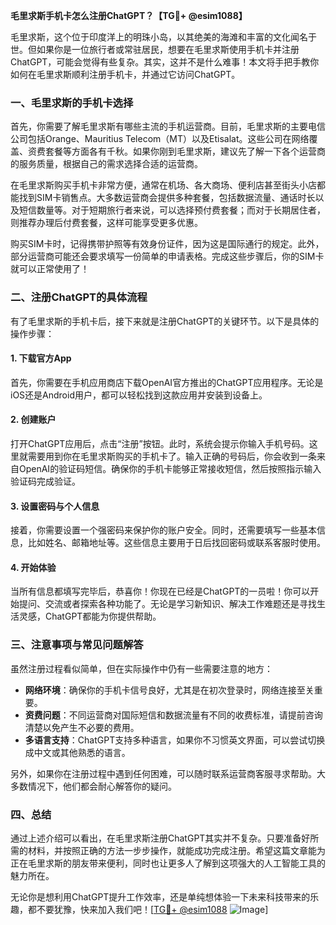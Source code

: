 **毛里求斯手机卡怎么注册ChatGPT？【TG💪+ @esim1088】**

毛里求斯，这个位于印度洋上的明珠小岛，以其绝美的海滩和丰富的文化闻名于世。但如果你是一位旅行者或常驻居民，想要在毛里求斯使用手机卡并注册ChatGPT，可能会觉得有些复杂。其实，这并不是什么难事！本文将手把手教你如何在毛里求斯顺利注册手机卡，并通过它访问ChatGPT。

### 一、毛里求斯的手机卡选择

首先，你需要了解毛里求斯有哪些主流的手机运营商。目前，毛里求斯的主要电信公司包括Orange、Mauritius Telecom（MT）以及Etisalat。这些公司在网络覆盖、资费套餐等方面各有千秋。如果你刚到毛里求斯，建议先了解一下各个运营商的服务质量，根据自己的需求选择合适的运营商。

在毛里求斯购买手机卡非常方便，通常在机场、各大商场、便利店甚至街头小店都能找到SIM卡销售点。大多数运营商会提供多种套餐，包括数据流量、通话时长以及短信数量等。对于短期旅行者来说，可以选择预付费套餐；而对于长期居住者，则推荐办理后付费套餐，这样可能享受更多优惠。

购买SIM卡时，记得携带护照等有效身份证件，因为这是国际通行的规定。此外，部分运营商可能还会要求填写一份简单的申请表格。完成这些步骤后，你的SIM卡就可以正常使用了！

### 二、注册ChatGPT的具体流程

有了毛里求斯的手机卡后，接下来就是注册ChatGPT的关键环节。以下是具体的操作步骤：

#### 1. 下载官方App
首先，你需要在手机应用商店下载OpenAI官方推出的ChatGPT应用程序。无论是iOS还是Android用户，都可以轻松找到这款应用并安装到设备上。

#### 2. 创建账户
打开ChatGPT应用后，点击“注册”按钮。此时，系统会提示你输入手机号码。这里就需要用到你在毛里求斯购买的手机卡了。输入正确的号码后，你会收到一条来自OpenAI的验证码短信。确保你的手机卡能够正常接收短信，然后按照指示输入验证码完成验证。

#### 3. 设置密码与个人信息
接着，你需要设置一个强密码来保护你的账户安全。同时，还需要填写一些基本信息，比如姓名、邮箱地址等。这些信息主要用于日后找回密码或联系客服时使用。

#### 4. 开始体验
当所有信息都填写完毕后，恭喜你！你现在已经是ChatGPT的一员啦！你可以开始提问、交流或者探索各种功能了。无论是学习新知识、解决工作难题还是寻找生活灵感，ChatGPT都能为你提供帮助。

### 三、注意事项与常见问题解答

虽然注册过程看似简单，但在实际操作中仍有一些需要注意的地方：

- **网络环境**：确保你的手机卡信号良好，尤其是在初次登录时，网络连接至关重要。
- **资费问题**：不同运营商对国际短信和数据流量有不同的收费标准，请提前咨询清楚以免产生不必要的费用。
- **多语言支持**：ChatGPT支持多种语言，如果你不习惯英文界面，可以尝试切换成中文或其他熟悉的语言。

另外，如果你在注册过程中遇到任何困难，可以随时联系运营商客服寻求帮助。大多数情况下，他们都会耐心解答你的疑问。

### 四、总结

通过上述介绍可以看出，在毛里求斯注册ChatGPT其实并不复杂。只要准备好所需的材料，并按照正确的方法一步步操作，就能成功完成注册。希望这篇文章能为正在毛里求斯的朋友带来便利，同时也让更多人了解到这项强大的人工智能工具的魅力所在。

无论你是想利用ChatGPT提升工作效率，还是单纯想体验一下未来科技带来的乐趣，都不要犹豫，快来加入我们吧！[[TG💪+ @esim1088](https://t.me/s/esim1088) ![Image](https://i.postimg.cc/4NQfJmqS/Snipaste-2025-05-13-00-14-12.png)]